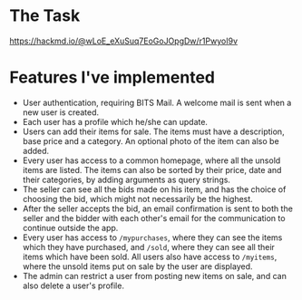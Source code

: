 # The Task
https://hackmd.io/@wLoE_eXuSuq7EoGoJOpgDw/r1PwyoI9v

# Features I've implemented
- User authentication, requiring BITS Mail. A welcome mail is sent when a new user is created.
- Each user has a profile which he/she can update.
- Users can add their items for sale. The items must have a description, base price and a category. An optional photo of the item can also be added.
- Every user has access to a common homepage, where all the unsold items are listed. The items can also be sorted by their price, date and their categories, by adding arguments as query strings.
- The seller can see all the bids made on his item, and has the choice of choosing the bid, which might not necessarily be the highest.
- After the seller accepts the bid, an email confirmation is sent to both the seller and the bidder with each other's email for the communication to continue outside the app.
- Every user has access to `/mypurchases`, where they can see the items which they have purchased, and `/sold`, where they can see all their items which have been sold. All users also have access to `/myitems`, where the unsold items put on sale by the user are displayed.
- The admin can restrict a user from posting new items on sale, and can also delete a user's profile.
